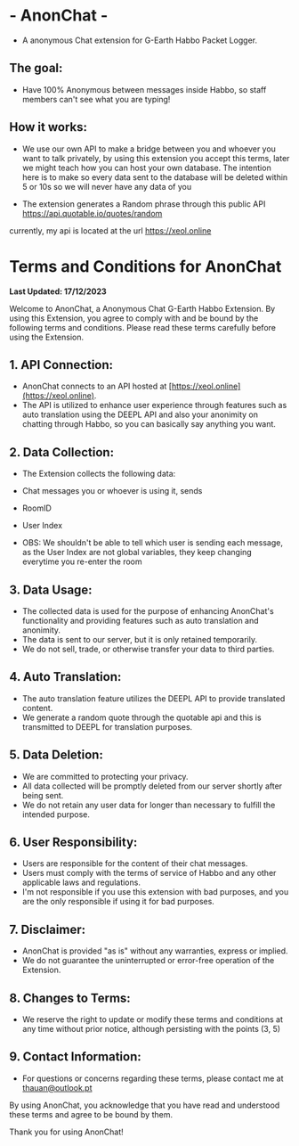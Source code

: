 # - AnonChat -

- A anonymous Chat extension for G-Earth Habbo Packet Logger.


## The goal:

- Have 100% Anonymous between messages inside Habbo, so staff members can't see what you are typing!

## How it works:

- We use our own API to make a bridge between you and whoever you want to talk privately, by using this extension you accept this terms, later we might teach how you can host your own
 database. The intention here is to make so every data sent to the database will be deleted within 5 or 10s so we will never have any data of you

- The extension generates a Random phrase through this public API https://api.quotable.io/quotes/random

currently, my api is located at the url https://xeol.online

# Terms and Conditions for AnonChat

**Last Updated: 17/12/2023**

Welcome to AnonChat, a Anonymous Chat G-Earth Habbo Extension. By using this Extension, you agree to comply with and be bound by the following terms and conditions. Please read these terms carefully before using the Extension.

## 1. API Connection:

- AnonChat connects to an API hosted at [https://xeol.online](https://xeol.online).
- The API is utilized to enhance user experience through features such as auto translation using the DEEPL API and also your anonimity on chatting through Habbo, so you can basically say anything you want.

## 2. Data Collection:

- The Extension collects the following data:
 - Chat messages you or whoever is using it, sends
 - RoomID
 - User Index

- OBS:
We shouldn't be able to tell which user is sending each message, as the User Index are not global variables, they keep changing everytime you re-enter the room


## 3. Data Usage:

- The collected data is used for the purpose of enhancing AnonChat's functionality and providing features such as auto translation and anonimity.
- The data is sent to our server, but it is only retained temporarily.
- We do not sell, trade, or otherwise transfer your data to third parties.

## 4. Auto Translation:

- The auto translation feature utilizes the DEEPL API to provide translated content.
- We generate a random quote through the quotable api and this is transmitted to DEEPL for translation purposes.

## 5. Data Deletion:

- We are committed to protecting your privacy.
- All data collected will be promptly deleted from our server shortly after being sent.
- We do not retain any user data for longer than necessary to fulfill the intended purpose.

## 6. User Responsibility:

- Users are responsible for the content of their chat messages.
- Users must comply with the terms of service of Habbo and any other applicable laws and regulations.
- I'm not responsible if you use this extension with bad purposes, and you are the only responsible if using it for bad purposes.

## 7. Disclaimer:

- AnonChat is provided "as is" without any warranties, express or implied.
- We do not guarantee the uninterrupted or error-free operation of the Extension.

## 8. Changes to Terms:

- We reserve the right to update or modify these terms and conditions at any time without prior notice, although persisting with the points (3, 5)

## 9. Contact Information:

- For questions or concerns regarding these terms, please contact me at thauan@outlook.pt

By using AnonChat, you acknowledge that you have read and understood these terms and agree to be bound by them.

Thank you for using AnonChat!
